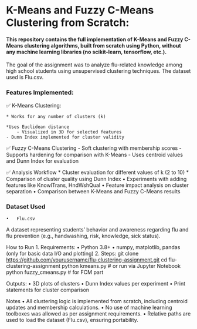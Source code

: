 # K-Means and Fuzzy C-Means Clustering from Scratch:

#### This repository contains the full implementation of K-Means and Fuzzy C-Means clustering algorithms, built from scratch using Python, without any machine learning libraries (no scikit-learn, tensorflow, etc.).

The goal of the assignment was to analyze flu-related knowledge among high school students using unsupervised clustering techniques. The dataset used is Flu.csv.

### Features Implemented:

✅ K-Means Clustering: 

	* Works for any number of clusters (k)
 
	*Uses Euclidean distance
        - Visualized in 3D for selected features
	- Dunn Index implemented for cluster validity


✅ Fuzzy C-Means Clustering
	- Soft clustering with membership scores
	- Supports hardening for comparison with K-Means
	- Uses centroid values and Dunn Index for evaluation

✅ Analysis Workflow
	* Cluster evaluation for different values of k (2 to 10)
	* Comparison of cluster quality using Dunn Index
	•	Experiments with adding features like KnowlTrans, HndWshQual
	•	Feature impact analysis on cluster separation
	•	Comparison between K-Means and Fuzzy C-Means results


### Dataset Used
	•	Flu.csv
A dataset representing students’ behavior and awareness regarding flu and flu prevention (e.g., handwashing, risk, knowledge, sick status).

How to Run
	1.	Requirements:
	•	Python 3.8+
	•	numpy, matplotlib, pandas (only for basic data I/O and plotting)
	2.	Steps:
         git clone https://github.com/yourusername/flu-clustering-assignment.git
        cd flu-clustering-assignment
        python kmeans.py         # or run via Jupyter Notebook
        python fuzzy_cmeans.py   # for FCM part

Outputs:
	•	3D plots of clusters
	•	Dunn Index values per experiment
	•	Print statements for cluster comparison
 
Notes
	•	All clustering logic is implemented from scratch, including centroid updates and membership calculations.
	•	No use of machine learning toolboxes was allowed as per assignment requirements.
	•	Relative paths are used to load the dataset (Flu.csv), ensuring portability.
